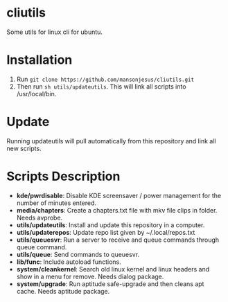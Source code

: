 cliutils
========

Some utils for linux cli for ubuntu.

Installation
============

1. Run `git clone https://github.com/mansonjesus/cliutils.git`
2. Then run `sh utils/updateutils`. This will link all scripts into /usr/local/bin.

Update
======

Running updateutils will pull automatically from this repository and link all new scripts.

Scripts Description
===================

* **kde/pwrdisable**: Disable KDE screensaver / power management for the number of minutes entered.
* **media/chapters**: Create a chapters.txt file with mkv file clips in folder. Needs avprobe.
* **utils/updateutils**: Install and update this repository in a computer.
* **utils/updaterepos**: Update repo list given by ~/.local/repos.txt
* **utils/queuesvr**: Run a server to receive and queue commands through queue command.
* **utils/queue**: Send commands to queuesvr.
* **lib/func**: Include autoload functions.
* **system/cleankernel**: Search old linux kernel and linux headers and show in a menu for remove. Needs dialog package.
* **system/upgrade**: Run aptitude safe-upgrade and then cleans apt cache. Needs aptitude package.


